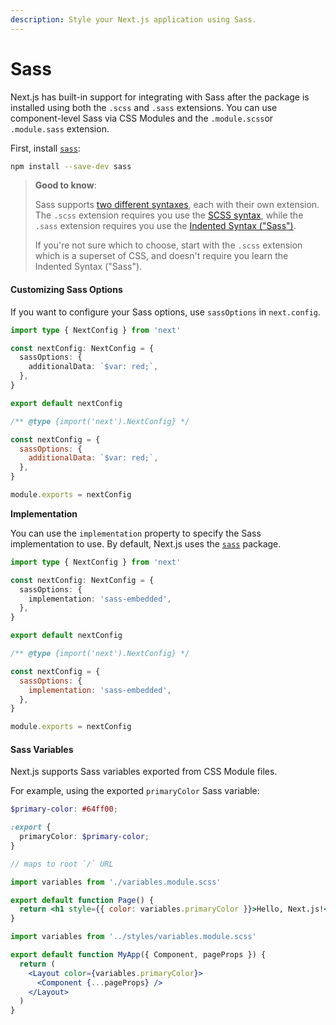 ```yaml
---
description: Style your Next.js application using Sass.
---
```


# Sass

Next.js has built-in support for integrating with Sass after the package is installed using both the `.scss` and `.sass` extensions. You can use component-level Sass via CSS Modules and the `.module.scss`or `.module.sass` extension.

First, install [`sass`](https://github.com/sass/sass):

```bash
npm install --save-dev sass
```

> **Good to know**:
>
> Sass supports [two different syntaxes](https://sass-lang.com/documentation/syntax), each with their own extension. The `.scss` extension requires you use the [SCSS syntax](https://sass-lang.com/documentation/syntax#scss), while the `.sass` extension requires you use the [Indented Syntax ("Sass")](https://sass-lang.com/documentation/syntax#the-indented-syntax).
>
> If you're not sure which to choose, start with the `.scss` extension which is a superset of CSS, and doesn't require you learn the Indented Syntax ("Sass").

#### Customizing Sass Options

If you want to configure your Sass options, use `sassOptions` in `next.config`.

```ts
import type { NextConfig } from 'next'

const nextConfig: NextConfig = {
  sassOptions: {
    additionalData: `$var: red;`,
  },
}

export default nextConfig
```

```js
/** @type {import('next').NextConfig} */

const nextConfig = {
  sassOptions: {
    additionalData: `$var: red;`,
  },
}

module.exports = nextConfig
```

**Implementation**

You can use the `implementation` property to specify the Sass implementation to use. By default, Next.js uses the [`sass`](https://www.npmjs.com/package/sass) package.

```ts
import type { NextConfig } from 'next'

const nextConfig: NextConfig = {
  sassOptions: {
    implementation: 'sass-embedded',
  },
}

export default nextConfig
```

```js
/** @type {import('next').NextConfig} */

const nextConfig = {
  sassOptions: {
    implementation: 'sass-embedded',
  },
}

module.exports = nextConfig
```

#### Sass Variables

Next.js supports Sass variables exported from CSS Module files.

For example, using the exported `primaryColor` Sass variable:

```scss
$primary-color: #64ff00;

:export {
  primaryColor: $primary-color;
}
```

```jsx
// maps to root `/` URL

import variables from './variables.module.scss'

export default function Page() {
  return <h1 style={{ color: variables.primaryColor }}>Hello, Next.js!</h1>
}
```

```jsx
import variables from '../styles/variables.module.scss'

export default function MyApp({ Component, pageProps }) {
  return (
    <Layout color={variables.primaryColor}>
      <Component {...pageProps} />
    </Layout>
  )
}
```
